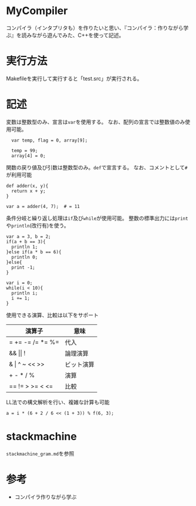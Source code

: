# MyCompiler
コンパイラ（インタプリタも）を作りたいと思い、『コンパイラ：作りながら学ぶ』を読みながら遊んでみた、C++を使って記述。

# 実行方法
Makefileを実行して実行すると「test.src」が実行される。

# 記述
変数は整数型のみ、宣言は`var`を使用する。
なお、配列の宣言では整数値のみ使用可能。
```
  var temp, flag = 0, array[9];
  
  temp = 99;
  array[4] = 0;
```

関数の戻り値及び引数は整数型のみ。`def`で宣言する。
なお、コメントとして`#`が利用可能
```
def adder(x, y){
  return x + y;
}

var a = adder(4, 7);  # = 11
```

条件分岐と繰り返し処理は`if`及び`while`が使用可能。
整数の標準出力には`print`や`println`(改行有)を使う。
```
var a = 3, b = 2;
if(a + b == 3){
  println 1;
}else if(a * b == 6){
  println 0;
}else{
  print -1;
}

var i = 0;
while(i < 10){
  println i;
  i += 1;
}
```

使用できる演算、比較は以下をサポート

| 演算子 | 意味 |
|--------|-----|
| = += -= /= *= %= | 代入|
| && \|\| ! | 論理演算|
| & \| ^ ~ << >> | ビット演算|
| + - * / % | 演算|
| == != > >= < <= | 比較 |

LL法での構文解析を行い、複雑な計算も可能
```
a = i * (6 + 2 / 6 << (1 + 3)) % f(6, 3);
```

# stackmachine
`stackmachine_gram.md`を参照

# 参考
- コンパイラ作りながら学ぶ
